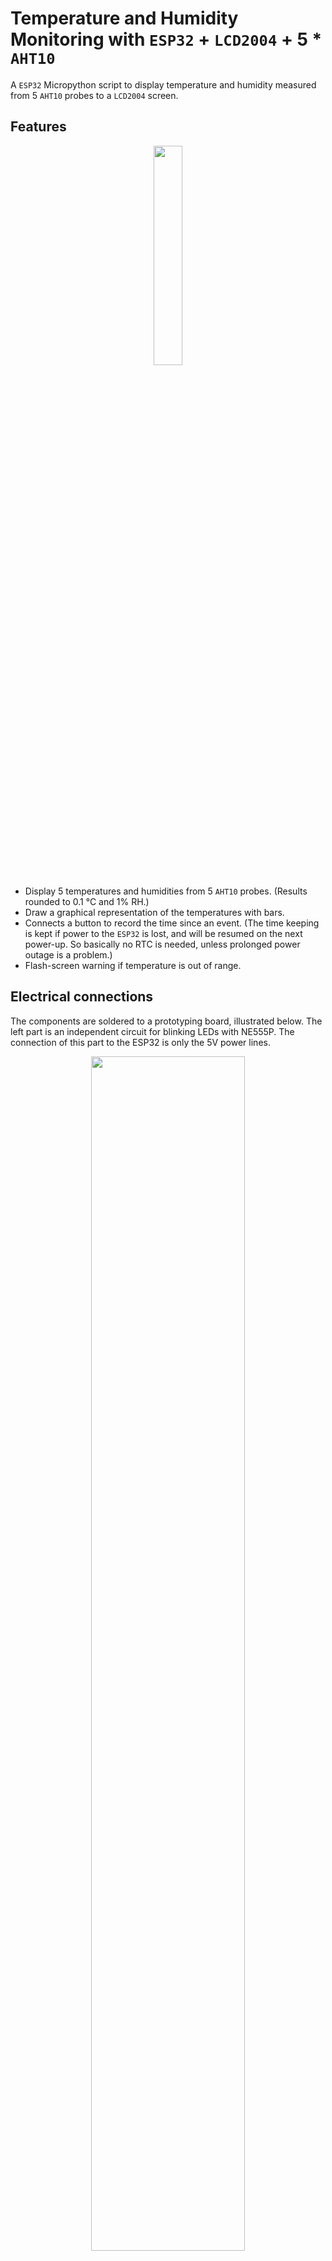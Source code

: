 # Temperature and Humidity Monitoring with `ESP32` + `LCD2004` + 5 * `AHT10`
A `ESP32` Micropython script to display temperature and humidity measured from 5 `AHT10` probes to a `LCD2004` screen.

## Features
<p align="center"><img src="https://user-images.githubusercontent.com/18537705/189532100-be7e42fc-0c2c-44f3-90f5-0855ee6ebf16.png" width="30%" height="30%" align="center"></img></p>

 - Display 5 temperatures and humidities from 5 `AHT10` probes. (Results rounded to 0.1 °C and 1% RH.)
 - Draw a graphical representation of the temperatures with bars.
 - Connects a button to record the time since an event. (The time keeping is kept if power to the `ESP32` is lost, and will be resumed on the next power-up. So basically no RTC is needed, unless prolonged power outage is a problem.)
 - Flash-screen warning if temperature is out of range.

## Electrical connections
The components are soldered to a prototyping board, illustrated below. The left part is an independent circuit for blinking LEDs with NE555P. The connection of this part to the ESP32 is only the 5V power lines. 
<p align="center"><img src="https://user-images.githubusercontent.com/18537705/189532858-6f847828-7ec4-4595-93ca-2afe75395624.png" width="70%" height="70%" align="center"></img></p>

 - `[5V]  - [LCD2004-VCC]`
 - `[3.3V]  - [AHT10-VCCs] - [Button_Pin1]`
 - `[GND]  - [AHT10-GNDs] - [LCD2004-GND] - [Button-Pulldown-Resister_Pin1]`
 - `[ESP32-GPIO35] - [Button_Pin2] - [Button-Pulldown-Resister_Pin2]`
 - `[AHT10-A-SCL] - [GPIO19]`
 - `[AHT10-A-SDA] - [GPIO22]`
 - `[AHT10-B-SCL] - [GPIO18]`
 - `[AHT10-B-SDA] - [GPIO23]`
 - `[AHT10-C-SCL] - [GPIO16]`
 - `[AHT10-C-SDA] - [GPIO17]`
 - `[AHT10-D-SCL] - [GPIO2]`
 - `[AHT10-D-SDA] - [GPIO4]`
 - `[AHT10-E-SCL] - [GPIO32]`
 - `[AHT10-E-SDA] - [GPIO33]`
 - `[PCF8574-SCL] - [GPIO26]`
 - `[PCF8574-SDA] - [GPIO27]`
 - `[PCF8574] ≡ [LCD2004] follow PCF8574 chip instruction`

